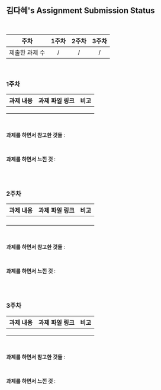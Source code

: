 ## 김다혜's Assignment Submission Status

<br>

| 주차 | 1주차 | 2주차 | 3주차 |
| :---: | :---: | :---: | :---: |
| 제출한 과제 수 | / | / | / |

<br>

### 1주차

| 과제 내용 | 과제 파일 링크 | 비고 |
| :---: | :---: | :---: |
|  |  |  |
|  |  |  |
|  |  |  |

<br>

<b> 과제를 하면서 참고한 것들 </b> :

<br>

<b> 과제를 하면서 느낀 것 </b> :

<br>
<br>

### 2주차

| 과제 내용 | 과제 파일 링크 | 비고 |
| :---: | :---: | :---: |
|  |  |  |
|  |  |  |
|  |  |  |
|  |  |  |
<br>

<b> 과제를 하면서 참고한 것들 </b> :

<br>

<b> 과제를 하면서 느낀 것 </b> :

<br>
<br>

### 3주차

| 과제 내용 | 과제 파일 링크 | 비고 |
| :---: | :---: | :---: |
|  |  |  |
|  |  |  |
|  |  |  |

<br>

<b> 과제를 하면서 참고한 것들 </b> :

<br>

<b> 과제를 하면서 느낀 것 </b> :


<br>
<br>
